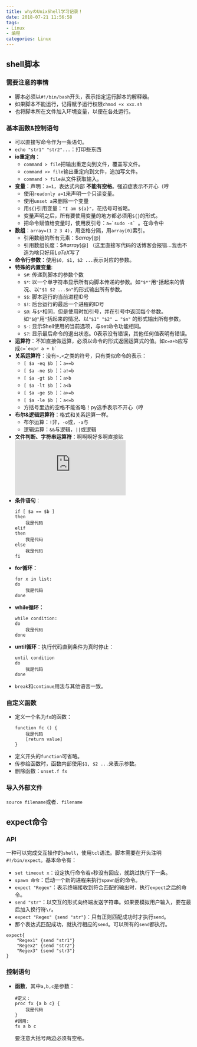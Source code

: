 ```yaml
---
title: whyのUnixShell学习记录！
date: 2018-07-21 11:56:58
tags:
- Linux
- 编程
categories: Linux
---
```


## shell脚本

### 需要注意的事情

* 脚本必须以`#!/bin/bash`开头，表示指定运行脚本的解释器。
* 如果脚本不能运行，记得赋予运行权限`chmod +x xxx.sh`
* 也将脚本所在文件加入环境变量，以便在各处运行。

### 基本函数&控制语句

* 可以直接写命令作为一条语句。
* `echo "str1" "str2"...`：打印些东西
* **io重定向**：
    * `command > file`把输出重定向到文件，覆盖写文件。
    * `command >> file`输出重定向到文件，追加写文件。
    * `command > file`从文件获取输入。
* **变量**：声明：`a=1`，表达式内部 **不能有空格**。强迫症表示不开心（哼
    * 使用`readonly a=1`来声明一个只读变量。
    * 使用`unset a`来删除一个变量
    * 用`${}`引用变量：`"I am ${a}"`，花括号可省略。
    * 变量声明之后，所有要使用变量的地方都必须用`${}`的形式。
    * 把命令赋值给变量时，使用反引号：``a=`sudo -s` ``。在命令中
* **数组**：`array=(1 2 3 4)`，用空格分隔，用`array[0]`索引。
    * 引用数组的所有元素：$${array[@]}$
    * 引用数组长度：$${\#array[@]}$
    （这里直接写代码的话博客会报错...我也不造为啥只好用$LaTeX$写了
* **命令行参数**：使用`$0, $1, $2 ...`表示对应的参数。
* **特殊的内置变量**:
    * `$#`:	传递到脚本的参数个数
    * `$*`:	以一个单字符串显示所有向脚本传递的参数。如`"$*"`用`"`括起来的情况、以`"$1 $2 ...$n"`的形式输出所有参数。
    * `$$`:	脚本运行的当前进程ID号
    * `$!`:	后台运行的最后一个进程的ID号
    * `$@`:	与`$*`相同，但是使用时加引号，并在引号中返回每个参数。如`"$@"`用`"`括起来的情况、以`"$1" "$2" … "$n"` 的形式输出所有参数。
    * `$-`:	显示Shell使用的当前选项，与set命令功能相同。
    * `$?`:	显示最后命令的退出状态。0表示没有错误，其他任何值表明有错误。
* **运算符**：不知直接做运算，必须以命令的形式返回运算式的值。如`c=a+b`应写成`` c=`expr a + b` ``
* **关系运算符**：没有`>,<`之类的符号，只有类似命令的表示：
    * `[ $a -eq $b ]`：`a==b`
    * `[ $a -ne $b ]`：`a!=b`
    * `[ $a -gt $b ]`：`a>b`
    * `[ $a -lt $b ]`：`a<b`
    * `[ $a -ge $b ]`：`a>=b`
    * `[ $a -le $b ]`：`a<=b`
    * 方括号里边的空格不能省略！py选手表示不开心（哼
* **布尔&逻辑运算符**：格式和关系运算一样。
    * 布尔运算：`!`非，`-o`或，`-a`与
    * 逻辑运算：`&&`与逻辑，`||`或逻辑
* **文件判断、字符串运算符**：啊啊啊好多啊直接贴![链接](http://www.runoob.com/linux/linux-shell-basic-operators.html)
* **条件语句**：
    ```shell
    if [ $a == $b ]
    then 
        我是代码
    elif 
    then
        我是代码
    else 
        我是代码
    fi    
    ```
* **for循环：**
    ```shell
    for x in list:
    do
        我是代码
    done
    ```
* **while循环：**
    ```shell
    while condition:
    do 
        我是代码
    done
    ```
* **until循环**：执行代码直到条件为真时停止：
    ```shell
    until condition
    do
        我是代码
    done
    ```
* `break`和`continue`用法与其他语言一致。

### 自定义函数

* 定义一个名为`fx`的函数：
    ```shell
    function fc () {
        我是代码
        [return value]
    }
    ```
* 定义开头的`function`可省略。
* 传参给函数时，函数内部使用`$1, $2 ...`来表示参数。
* 删除函数：`unset.f fx`

### 导入外部文件

`source filename`或者`. filename`

## expect命令

### API

一种可以完成交互操作的`shell`，使用`tcl`语法。脚本需要在开头注明`#!/bin/expect`。基本命令有：

* `set timeout x`：设定执行命令若`x`秒没有回应，就跳过执行下一条。
* `spawn 命令`：启动一个新的进程来执行`spawn`后的命令。
* `expect "Regex"`：表示终端接收到符合匹配的输出时，执行`expect`之后的命令。
* `send "str"`：以交互的形式向终端发送字符串。如果要模拟用户输入，要在最后加入换行符`\r`。
* `expect "Regex" {send "str"}`：只有正则匹配成功时才执行`send`。
* 那个表达式匹配成功，就执行相应的`send`。可以所有的`send`都执行。

```shell
expect{
    "Regex1" {send "str1"}
    "Regex2" {send "str2"}
    "Regex3" {send "str3"}
}
```

### 控制语句

* **函数**，其中`a,b,c`是参数：
    ```shell
    #定义：
    proc fx {a b c} {
        我是代码
    }
    #调用:
    fx a b c
    ```
    要注意大括号两边必须有空格。